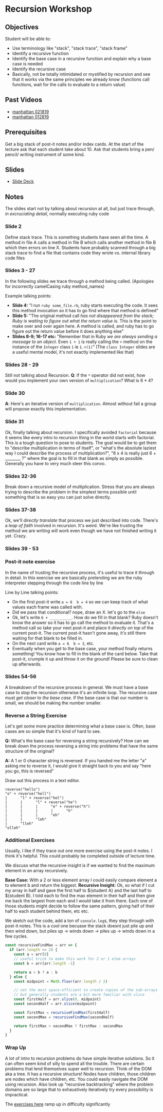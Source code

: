 # Recursion Workshop

## Objectives
Student will be able to:
* Use terminology like "stack", "stack trace", "stack frame"
* Identify a recursive function
* Identify the base case in a recursive function and explain why a base case is needed
* Identify the recursive case
* Basically, not be totally intimidated or mystified by recursion and see that it works via the same principles we already know (functions call functions, wait for the calls to evaluate to a return value)

## Past Videos
* [manhattan 021819](https://www.youtube.com/watch?v=7Pna0xcfK7Q&feature=youtu.be)
* [manhattan 012819](https://www.youtube.com/watch?v=mYvRlqkNVL4&feature=youtu.be)

## Prerequisites
Get a big stack of post-it notes and/or index cards. At the start of the lecture ask that each student take about 10. Ask that students bring a pen/ pencil/ writing instrument of some kind.

## Slides
* [Slide Deck](https://docs.google.com/presentation/d/1fhdnYFvSZqRJXw0hMNlT-dVNDV0Iqdv9HyJIGWeGXNc/edit#slide=id.p)

## Notes

The slides start not by talking about recursion at all, but just trace through, _in excruciating detail_, normally executing ruby code

### Slide 2
Define stack trace. This is something students have seen all the time. A method in file A calls a method in file B which calls another method in file B which then errors on line X. Students have probably scanned through a big stack trace to find a file that contains code they wrote vs. internal library code files

### Slides 3 - 27
In the following slides we trace through a method being called. (Apologies for incorrectly camelCasing ruby method_names)

Example talking points:
* **Slide 4:** "I run `ruby some_file.rb`, ruby starts executing the code. It sees this method invocation so it has to go find where that method is defined"
* **Slide 5:** "The original method call _has not disappeared from the stack; Ruby is waiting to figure out what the return value is_. This is the point to make over and over again here. A method is called, and ruby has to go figure out the return value before it does anything else"
* **Slides 8-9; 16-17 etc:** "Remember that in Ruby _we are always sending a message to an object_. Even `1 + 1` is really calling the `+` method on the instance of the `Integer` class `1` ie `1.+(1)`" (The `class Integer` slides are a useful mental model, it's not exactly implemented like that)

### Slides 28 - 29
Still not talking about Recursion.
**Q**: If the `*` operator did not exist, how would you implement your own version of `multiplication`? What is 6 * 4?

### Slide 30
**A**: Here's an iterative version of `multiplication`. Almost without fail a group will propose exactly this implementation.

### Slide 31
Ok, finally talking about recursion. I specifically avoided `factorial` because it seems like every intro to recursion thing in the world starts with factorial.  This is a tough question to pose to students. The goal would be to get them to "describe multiplication in terms of itself", or "what's the absolute laziest way I could describe the process of multiplication?", "6 x 4 is really just 6 + ________ ?" where the goal is to fill in that blank as simply as possible. Generally you have to very much steer this convo.

### Slides 32-36
Break down a recursive model of multiplication. Stress that you are always trying to describe the problem in the simplest terms possible until something that is so easy you can just solve directly.

### Slides 37-38
Ok, we'll _directly translate_ that process we just described into code. There's a _leap of faith_ involved in recursion. It's weird. We're like trusting the method we are writing will work even though we have not finished writing it yet. Crazy.

### Slides 39 - 53
### Post-it note exercise
In the name of trusting the recursive process, it's useful to trace it through in detail. In this exercise we are basically pretending we are the ruby interpreter stepping through the code line by line

Line by Line talking points:
* On the first post-it write `a = 6  b = 4` so we can keep track of what values each frame was called with.
* Did we pass that conditional? nope, draw an X. let's go to the `else`
* Ok, let's write `6 + __________`. How do we fill in that blank? Ruby doesn't know the answer so it has to go call the method to evaluate it. That's a method call so take your next post-it and place it _directly on top_ of the current post-it. The current post-it hasn't gone away, it's still there waiting for that blank to be filled in.
* On the next card write `a = 6  b = 3`, etc.
* Eventually when you get to the base case, your method finally returns something! You know how to fill in the blank of the card below. Take that post-it, crumple it up and throw it on the ground! Please be sure to clean up afterwards.

### Slides 54-56
A breakdown of the recursive process in general. We must have a base case to stop the recursion otherwise it's an infinite loop. The recursive case must _get closer to the base case_. If the base case is that our number is small, we should be making the number smaller.

### Reverse a String Exercise
Let's get some more practice determining what a base case is. Often, base cases are so simple that it's kind of hard to see.

**Q:** What's the base case for reversing a string recursively? How can we break down the process reversing a string into problems that have the same structure of the original?

**A:** A 1 or 0 character string is reversed. If you handed me the letter "a" asking me to reverse it, I would give it straight back to you and say "here you go, this is reversed"

Draw out this process in a text editor.

```
reverse("hello")
"o" + reverse("hell")
|      "l" + reverse("hel")
|      |      "l" + reverse("he")
|      |      |      "e" + reverse("h")
|      |      |      |      "h"
|      |      |      "eh"
|      |      "leh"
|      "lleh"
"olleh"     
```

### Additional Exercises

Usually, I like if they trace out one more exercise using the post-it notes. I think it's helpful. This could probably be completed outside of lecture time.

We discuss what the recursive insight is if we wanted to find the maximum element in an array recursively.

**Base Case:** With a 2 or less element array I could easily compare element a to element b and return the biggest.
**Recursive Insight:** Ok, so what if I cut my array in half and gave the first half to ${student A} and the last half to ${student B}. I told each to find the max element in their half and then give me back the largest from each and I would take it from there. Each one of those students might decide to follow the same pattern, giving half of their half to each student behind them, etc etc.


We sketch out the code, add a ton of `console.log`s, they step through with post-it notes. This is a cool one becuase the stack doesnt just pile up and then wind down, but piles up -> winds down -> piles up -> winds down in a few cycles.


```js
const recursiveFindMax = arr => {
  if (arr.length <= 2) {
    const a = arr[0]
    // useful trick to make this work for 2 or 1 elem arrays
    const b = arr[arr.length -1]

    return a > b ? a : b
  } else {
    const midpoint = Math.floor(arr.length / 2)

    // not the most space-efficient to create copies of the sub-arrays
    // but generally students are a bit more familiar with slice
    const firstHalf = arr.slice(0, midpoint)
    const secondHalf = arr.slice(midpoint)

    const firstMax = recursiveFindMax(firstHalf)
    const secondMax = recursiveFindMax(secondHalf)

    return firstMax > secondMax ? firstMax : secondMax
  }
}
```


### Wrap Up
A lot of intro to recursion problems do have simple iterative solutions. So it can often seem kind of silly to spend all the trouble. There are certain problems that lend themselves super well to recursion. Think of the DOM aka a tree. It has a recursive structure! Nodes have children, those children are nodes which have children, etc. You could easily navigate the DOM using recursion. Also look up "recursive backtracking" where the problem domains are so large that to exhaustively iteratively try every possibility is impractical.

The [exercises here](https://github.com/alexgriff/wdf_recursion_exercises) ramp up in difficulty significantly
